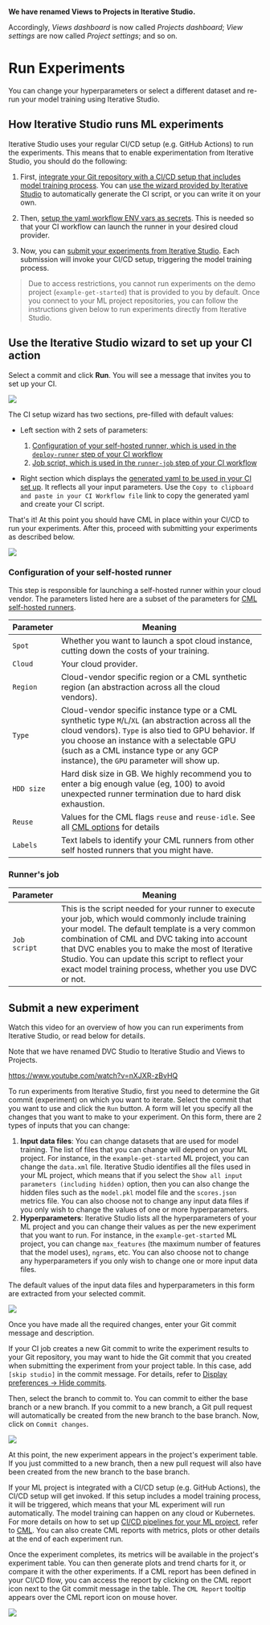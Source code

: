 <admon>

**We have renamed Views to Projects in Iterative Studio.**

Accordingly, _Views dashboard_ is now called _Projects dashboard_; _View
settings_ are now called _Project settings_; and so on.

</admon>

# Run Experiments

You can change your hyperparameters or select a different dataset and re-run
your model training using Iterative Studio.

## How Iterative Studio runs ML experiments

Iterative Studio uses your regular CI/CD setup (e.g. GitHub Actions) to run the
experiments. This means that to enable experimentation from Iterative Studio,
you should do the following:

1. First,
   [integrate your Git repository with a CI/CD setup that includes model training process](/doc/studio/user-guide/prepare-your-repositories#prepare-your-repositories-to-run-new-experiments).
   You can
   [use the wizard provided by Iterative Studio](/doc/studio/user-guide/projects-and-experiments/run-experiments#use-the-iterative-studio-wizard-to-set-up-your-ci-action)
   to automatically generate the CI script, or you can write it on your own.

2. Then,
   [setup the yaml workflow ENV vars as secrets](https://cml.dev/doc/self-hosted-runners#environment-variables).
   This is needed so that your CI workflow can launch the runner in your desired
   cloud provider.

3. Now, you can
   [submit your experiments from Iterative Studio](#submit-a-new-experiment).
   Each submission will invoke your CI/CD setup, triggering the model training
   process.

> Due to access restrictions, you cannot run experiments on the demo project
> (`example-get-started`) that is provided to you by default. Once you connect
> to your ML project repositories, you can follow the instructions given below
> to run experiments directly from Iterative Studio.

## Use the Iterative Studio wizard to set up your CI action

Select a commit and click **Run**. You will see a message that invites you to
set up your CI.

![](https://static.iterative.ai/img/studio/set_up_cml_message.png)

The CI setup wizard has two sections, pre-filled with default values:

- Left section with 2 sets of parameters:

  1. [Configuration of your self-hosted runner, which is used in the `deploy-runner` step of your CI workflow](#configuration-of-your-self-hosted-runner)
  2. [Job script, which is used in the `runner-job` step of your CI workflow](#runners-job-script)

- Right section which displays the
  [generated yaml to be used in your CI set up](#ci-yaml). It reflects all your
  input parameters. Use the
  `Copy to clipboard and paste in your CI Workflow file` link to copy the
  generated yaml and create your CI script.

That's it! At this point you should have CML in place within your CI/CD to run
your experiments. After this, proceed with submitting your experiments as
described below.

![](https://static.iterative.ai/img/studio/set_up_cml_full.png)

### Configuration of your self-hosted runner

This step is responsible for launching a self-hosted runner within your cloud
vendor. The parameters listed here are a subset of the parameters for
[CML self-hosted runners](https://cml.dev/doc/self-hosted-runners).

| Parameter  | Meaning                                                                                                                                                                                                                                                                                           |
| ---------- | ------------------------------------------------------------------------------------------------------------------------------------------------------------------------------------------------------------------------------------------------------------------------------------------------- |
| `Spot`     | Whether you want to launch a spot cloud instance, cutting down the costs of your training.                                                                                                                                                                                                        |
| `Cloud`    | Your cloud provider.                                                                                                                                                                                                                                                                              |
| `Region`   | Cloud-vendor specific region or a CML synthetic region (an abstraction across all the cloud vendors).                                                                                                                                                                                             |
| `Type`     | Cloud-vendor specific instance type or a CML synthetic type `M`/`L`/`XL` (an abstraction across all the cloud vendors). `Type` is also tied to GPU behavior. If you choose an instance with a selectable GPU (such as a CML instance type or any GCP instance), the `GPU` parameter will show up. |
| `HDD size` | Hard disk size in GB. We highly recommend you to enter a big enough value (eg, 100) to avoid unexpected runner termination due to hard disk exhaustion.                                                                                                                                           |
| `Reuse`    | Values for the CML flags `reuse` and `reuse-idle`. See all [CML options](https://cml.dev/doc/ref/runner#options) for details                                                                                                                                                                      |
| `Labels`   | Text labels to identify your CML runners from other self hosted runners that you might have.                                                                                                                                                                                                      |

### Runner's job

| Parameter    | Meaning                                                                                                                                                                                                                                                                                                                                                               |
| ------------ | --------------------------------------------------------------------------------------------------------------------------------------------------------------------------------------------------------------------------------------------------------------------------------------------------------------------------------------------------------------------- |
| `Job script` | This is the script needed for your runner to execute your job, which would commonly include training your model. The default template is a very common combination of CML and DVC taking into account that DVC enables you to make the most of Iterative Studio. You can update this script to reflect your exact model training process, whether you use DVC or not. |

## Submit a new experiment

Watch this video for an overview of how you can run experiments from Iterative
Studio, or read below for details.

<admon>

Note that we have renamed DVC Studio to Iterative Studio and Views to Projects.

</admon>

https://www.youtube.com/watch?v=nXJXR-zBvHQ

To run experiments from Iterative Studio, first you need to determine the Git
commit (experiment) on which you want to iterate. Select the commit that you
want to use and click the `Run` button. A form will let you specify all the
changes that you want to make to your experiment. On this form, there are 2
types of inputs that you can change:

1. **Input data files**: You can change datasets that are used for model
   training. The list of files that you can change will depend on your ML
   project. For instance, in the `example-get-started` ML project, you can
   change the `data.xml` file. Iterative Studio identifies all the files used in
   your ML project, which means that if you select the
   `Show all input parameters (including hidden)` option, then you can also
   change the hidden files such as the `model.pkl` model file and the
   `scores.json` metrics file. You can also choose not to change any input data
   files if you only wish to change the values of one or more hyperparameters.
2. **Hyperparameters**: Iterative Studio lists all the hyperparameters of your
   ML project and you can change their values as per the new experiment that you
   want to run. For instance, in the `example-get-started` ML project, you can
   change `max_features` (the maximum number of features that the model uses),
   `ngrams`, etc. You can also choose not to change any hyperparameters if you
   only wish to change one or more input data files.

The default values of the input data files and hyperparameters in this form are
extracted from your selected commit.

![](https://static.iterative.ai/img/studio/cml_changes.png)

Once you have made all the required changes, enter your Git commit message and
description.

<admon>

If your CI job creates a new Git commit to write the experiment results to your
Git repository, you may want to hide the Git commit that you created when
submitting the experiment from your project table. In this case, add
`[skip studio]` in the commit message. For details, refer to [Display
preferences -> Hide commits].

</admon>

Then, select the branch to commit to. You can commit to either the base branch
or a new branch. If you commit to a new branch, a Git pull request will
automatically be created from the new branch to the base branch. Now, click on
`Commit changes`.

![](https://static.iterative.ai/img/studio/cml_commit.png)

At this point, the new experiment appears in the project's experiment table. If
you just committed to a new branch, then a new pull request will also have been
created from the new branch to the base branch.

If your ML project is integrated with a CI/CD setup (e.g. GitHub Actions), the
CI/CD setup will get invoked. If this setup includes a model training process,
it will be triggered, which means that your ML experiment will run
automatically. The model training can happen on any cloud or Kubernetes. For
more details on how to set up
[CI/CD pipelines for your ML project](/doc/use-cases/ci-cd-for-machine-learning),
refer to [CML](https://cml.dev). You can also create CML reports with metrics,
plots or other details at the end of each experiment run.

Once the experiment completes, its metrics will be available in the project's
experiment table. You can then generate plots and trend charts for it, or
compare it with the other experiments. If a CML report has been defined in your
CI/CD flow, you can access the report by clicking on the CML report icon next to
the Git commit message in the table. The `CML Report` tooltip appears over the
CML report icon on mouse hover.

![](https://static.iterative.ai/img/studio/cml_report_icon.png)

[display preferences -> hide commits]:
  /doc/studio/user-guide/projects-and-experiments/explore-ml-experiments#hide-commits
